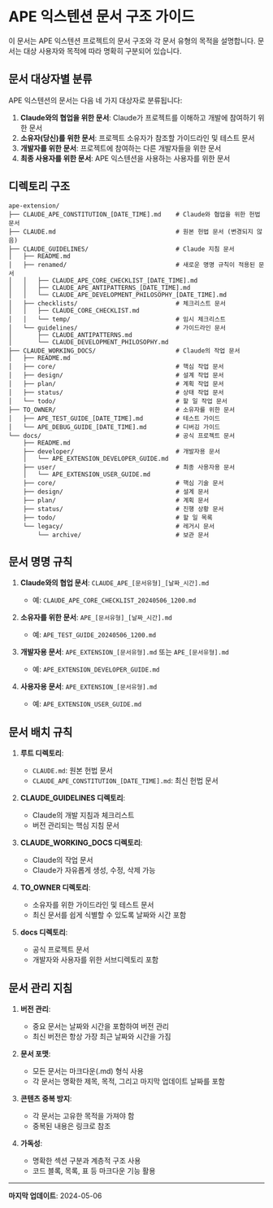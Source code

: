 # APE 익스텐션 문서 구조 가이드

이 문서는 APE 익스텐션 프로젝트의 문서 구조와 각 문서 유형의 목적을 설명합니다. 문서는 대상 사용자와 목적에 따라 명확히 구분되어 있습니다.

## 문서 대상자별 분류

APE 익스텐션의 문서는 다음 네 가지 대상자로 분류됩니다:

1. **Claude와의 협업을 위한 문서**: Claude가 프로젝트를 이해하고 개발에 참여하기 위한 문서
2. **소유자(당신)를 위한 문서**: 프로젝트 소유자가 참조할 가이드라인 및 테스트 문서
3. **개발자를 위한 문서**: 프로젝트에 참여하는 다른 개발자들을 위한 문서
4. **최종 사용자를 위한 문서**: APE 익스텐션을 사용하는 사용자를 위한 문서

## 디렉토리 구조

```
ape-extension/
├── CLAUDE_APE_CONSTITUTION_[DATE_TIME].md    # Claude와 협업을 위한 헌법 문서
├── CLAUDE.md                                 # 원본 헌법 문서 (변경되지 않음)
├── CLAUDE_GUIDELINES/                        # Claude 지침 문서
│   ├── README.md
│   ├── renamed/                              # 새로운 명명 규칙이 적용된 문서
│   │   ├── CLAUDE_APE_CORE_CHECKLIST_[DATE_TIME].md
│   │   ├── CLAUDE_APE_ANTIPATTERNS_[DATE_TIME].md
│   │   └── CLAUDE_APE_DEVELOPMENT_PHILOSOPHY_[DATE_TIME].md
│   ├── checklists/                           # 체크리스트 문서
│   │   ├── CLAUDE_CORE_CHECKLIST.md
│   │   └── temp/                             # 임시 체크리스트
│   └── guidelines/                           # 가이드라인 문서
│       ├── CLAUDE_ANTIPATTERNS.md
│       └── CLAUDE_DEVELOPMENT_PHILOSOPHY.md
├── CLAUDE_WORKING_DOCS/                      # Claude의 작업 문서
│   ├── README.md
│   ├── core/                                 # 핵심 작업 문서
│   ├── design/                               # 설계 작업 문서
│   ├── plan/                                 # 계획 작업 문서
│   ├── status/                               # 상태 작업 문서
│   └── todo/                                 # 할 일 작업 문서
├── TO_OWNER/                                 # 소유자를 위한 문서
│   ├── APE_TEST_GUIDE_[DATE_TIME].md         # 테스트 가이드
│   └── APE_DEBUG_GUIDE_[DATE_TIME].md        # 디버깅 가이드
└── docs/                                     # 공식 프로젝트 문서
    ├── README.md
    ├── developer/                            # 개발자용 문서
    │   └── APE_EXTENSION_DEVELOPER_GUIDE.md
    ├── user/                                 # 최종 사용자용 문서
    │   └── APE_EXTENSION_USER_GUIDE.md
    ├── core/                                 # 핵심 기술 문서
    ├── design/                               # 설계 문서
    ├── plan/                                 # 계획 문서
    ├── status/                               # 진행 상황 문서
    ├── todo/                                 # 할 일 목록
    └── legacy/                               # 레거시 문서
        └── archive/                          # 보관 문서
```

## 문서 명명 규칙

1. **Claude와의 협업 문서**: `CLAUDE_APE_[문서유형]_[날짜_시간].md`
   - 예: `CLAUDE_APE_CORE_CHECKLIST_20240506_1200.md`

2. **소유자를 위한 문서**: `APE_[문서유형]_[날짜_시간].md`
   - 예: `APE_TEST_GUIDE_20240506_1200.md`

3. **개발자용 문서**: `APE_EXTENSION_[문서유형].md` 또는 `APE_[문서유형].md`
   - 예: `APE_EXTENSION_DEVELOPER_GUIDE.md`

4. **사용자용 문서**: `APE_EXTENSION_[문서유형].md`
   - 예: `APE_EXTENSION_USER_GUIDE.md`

## 문서 배치 규칙

1. **루트 디렉토리**:
   - `CLAUDE.md`: 원본 헌법 문서
   - `CLAUDE_APE_CONSTITUTION_[DATE_TIME].md`: 최신 헌법 문서

2. **CLAUDE_GUIDELINES 디렉토리**:
   - Claude의 개발 지침과 체크리스트
   - 버전 관리되는 핵심 지침 문서

3. **CLAUDE_WORKING_DOCS 디렉토리**:
   - Claude의 작업 문서
   - Claude가 자유롭게 생성, 수정, 삭제 가능

4. **TO_OWNER 디렉토리**:
   - 소유자를 위한 가이드라인 및 테스트 문서
   - 최신 문서를 쉽게 식별할 수 있도록 날짜와 시간 포함

5. **docs 디렉토리**:
   - 공식 프로젝트 문서
   - 개발자와 사용자를 위한 서브디렉토리 포함

## 문서 관리 지침

1. **버전 관리**:
   - 중요 문서는 날짜와 시간을 포함하여 버전 관리
   - 최신 버전은 항상 가장 최근 날짜와 시간을 가짐

2. **문서 포맷**:
   - 모든 문서는 마크다운(.md) 형식 사용
   - 각 문서는 명확한 제목, 목적, 그리고 마지막 업데이트 날짜를 포함

3. **콘텐츠 중복 방지**:
   - 각 문서는 고유한 목적을 가져야 함
   - 중복된 내용은 링크로 참조

4. **가독성**:
   - 명확한 섹션 구분과 계층적 구조 사용
   - 코드 블록, 목록, 표 등 마크다운 기능 활용

---

**마지막 업데이트**: 2024-05-06